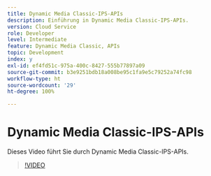 ```yaml
---
title: Dynamic Media Classic-IPS-APIs
description: Einführung in Dynamic Media Classic-IPS-APIs.
version: Cloud Service
role: Developer
level: Intermediate
feature: Dynamic Media Classic, APIs
topic: Development
index: y
exl-id: ef4fd51c-975a-400c-8427-555b77897a09
source-git-commit: b3e9251bdb18a008be95c1fa9e5c79252a74fc98
workflow-type: ht
source-wordcount: '29'
ht-degree: 100%

---
```


# Dynamic Media Classic-IPS-APIs

Dieses Video führt Sie durch Dynamic Media Classic-IPS-APIs.

>[!VIDEO](https://video.tv.adobe.com/v/335453?quality=12&learn=on)
